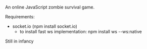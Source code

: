 An online JavaScript zombie survival game.

Requirements:
  - socket.io (npm install socket.io)
    - to install fast ws implementation:
      npm install ws --ws:native

Still in infancy
